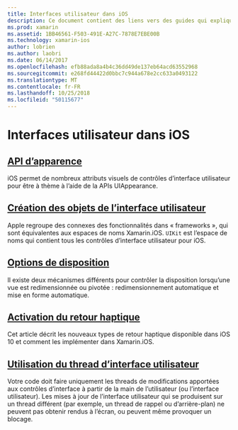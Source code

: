 ```yaml
---
title: Interfaces utilisateur dans iOS
description: Ce document contient des liens vers des guides qui expliquent comment créer des interfaces utilisateur dans une application Xamarin.iOS. Les guides liés couvrent l’API d’apparence, création d’objets d’interface utilisateur, les options de disposition et bien plus encore.
ms.prod: xamarin
ms.assetid: 1BB46561-F503-491E-A27C-7878E7EBE00B
ms.technology: xamarin-ios
author: lobrien
ms.author: laobri
ms.date: 06/14/2017
ms.openlocfilehash: efb88ada8a4b4c36dd49de137eb64acd63552968
ms.sourcegitcommit: e268fd44422d0bbc7c944a678e2cc633a0493122
ms.translationtype: MT
ms.contentlocale: fr-FR
ms.lasthandoff: 10/25/2018
ms.locfileid: "50115677"
---
```

# <a name="user-interfaces-in-ios"></a>Interfaces utilisateur dans iOS

## <a name="appearance-apiintroduction-to-the-appearance-apimd"></a>[API d’apparence](introduction-to-the-appearance-api.md)

iOS permet de nombreux attributs visuels de contrôles d’interface utilisateur pour être à thème à l’aide de la APIs UIAppearance.

## <a name="creating-user-interface-objectsiosuser-interfaceios-uicreating-ui-objectsmd"></a>[Création des objets de l’interface utilisateur](~/ios/user-interface/ios-ui/creating-ui-objects.md)

Apple regroupe des connexes des fonctionnalités dans « frameworks », qui sont équivalentes aux espaces de noms Xamarin.iOS. `UIKit` est l’espace de noms qui contient tous les contrôles d’interface utilisateur pour iOS.

## <a name="layout-optionsiosuser-interfaceios-uilayout-optionsmd"></a>[Options de disposition](~/ios/user-interface/ios-ui/layout-options.md)

Il existe deux mécanismes différents pour contrôler la disposition lorsqu’une vue est redimensionnée ou pivotée : redimensionnement automatique et mise en forme automatique.

## <a name="providing-haptic-feedbackiosuser-interfaceios-uihaptic-feedbackmd"></a>[Activation du retour haptique](~/ios/user-interface/ios-ui/haptic-feedback.md)

Cet article décrit les nouveaux types de retour haptique disponible dans iOS 10 et comment les implémenter dans Xamarin.iOS.

## <a name="working-with-the-ui-threadiosuser-interfaceios-uiui-threadmd"></a>[Utilisation du thread d’interface utilisateur](~/ios/user-interface/ios-ui/ui-thread.md)

Votre code doit faire uniquement les threads de modifications apportées aux contrôles d’interface à partir de la main de l’utilisateur (ou l’interface utilisateur). Les mises à jour de l’interface utilisateur qui se produisent sur un thread différent (par exemple, un thread de rappel ou d’arrière-plan) ne peuvent pas obtenir rendus à l’écran, ou peuvent même provoquer un blocage.




